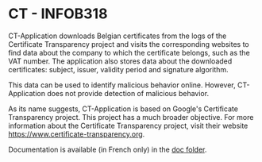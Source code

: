 # CT - INFOB318

CT-Application downloads Belgian certificates from the logs of the Certificate Transparency project and visits the corresponding websites to find data about the company to which the certificate belongs, such as the VAT number.  The application also stores data about the downloaded certificates: subject, issuer, validity period and signature algorithm.

This data can be used to identify malicious behavior online.  However, CT-Application does not provide detection of malicious behavior.

As its name suggests, CT-Application is based on Google's Certificate Transparency project.  This project has a much broader objective.  For more information about the Certificate Transparency project, visit their website https://www.certificate-transparency.org.

Documentation is available (in French only) in the [doc folder](doc).
